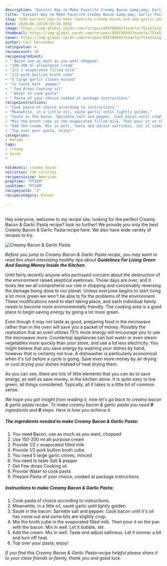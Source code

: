 ```yaml
---
description: "Easiest Way to Make Favorite Creamy Bacon &amp;amp; Garlic Pasta"
title: "Easiest Way to Make Favorite Creamy Bacon &amp;amp; Garlic Pasta"
slug: 3192-easiest-way-to-make-favorite-creamy-bacon-and-amp-garlic-pasta
date: 2020-06-24T19:55:44.856Z
image: https://img-global.cpcdn.com/recipes/058f880927eade7a/751x532cq70/creamy-bacon-garlic-pasta-recipe-main-photo.jpg
thumbnail: https://img-global.cpcdn.com/recipes/058f880927eade7a/751x532cq70/creamy-bacon-garlic-pasta-recipe-main-photo.jpg
cover: https://img-global.cpcdn.com/recipes/058f880927eade7a/751x532cq70/creamy-bacon-garlic-pasta-recipe-main-photo.jpg
author: Carl Hernandez
ratingvalue: 4
reviewcount: 10
recipeingredient:
- " Bacon use as much as you want chopped"
- "150-200 ml allpurpose cream"
- "1/2 c evaporated filled milk"
- "1/2 pork bullion broth cube"
- "5 large garlic cloves minced"
- "to taste Salt  pepper"
- " Few drops Cooking oil"
- " Water to cook pasta"
- " Pasta of your choice cooked at package instructions"
recipeinstructions:
- "Cook pasta of choice according to instructions."
- "Meanwhile, in a little oil, sauté garlic until lightly golden."
- "Sauté in the bacon. Sprinkle salt and pepper. Cook bacon until it&#39;s oil has come out and some bits are slightly crisp."
- "Mix the broth cube in the evaporated filled milk. Then pour it on the pan with the bacon. Mix in well. Let it bubble, stir."
- "Add the cream. Mix in well. Taste and adjust saltiness. Let it simmer a bit and turn off heat."
- "Top over your pasta, enjoy!"
categories:
- Recipe
tags:
- creamy
- bacon
- 

katakunci: creamy bacon  
nutrition: 116 calories
recipecuisine: American
preptime: "PT35M"
cooktime: "PT34M"
recipeyield: "2"
recipecategory: Dinner

---
```

<br>
Hey everyone, welcome to my recipe site, looking for the perfect Creamy Bacon &amp; Garlic Pasta recipe? look no further! We provide you only the best Creamy Bacon &amp; Garlic Pasta recipe here. We also have wide variety of recipes to try.
<br>


![Creamy Bacon &amp; Garlic Pasta](https://img-global.cpcdn.com/recipes/058f880927eade7a/751x532cq70/creamy-bacon-garlic-pasta-recipe-main-photo.jpg)

<i>Before you jump to Creamy Bacon &amp; Garlic Pasta recipe, you may want to read this short interesting healthy tips about 
<strong>Guidelines For Living Green And Saving Money Inside the Kitchen</strong>.</i>
</br>

Until fairly recently anyone who portrayed concern about the destruction of the environment raised skeptical eyebrows. Those days are over, and it looks like we all comprehend our role in stopping and conceivably reversing the damage being done to our planet. Unless everyone begins to start living a lot more green we won't be able to fix the problems of the environment. These modifications need to start taking place, and each individual family needs to become more environmentally friendly. The cooking area is a good place to begin saving energy by going a lot more green.

Even though it may not taste as good, preparing food in the microwave rather than in the oven will save you a packet of money. Possibly the realization that an oven utilizes 75% more energy will encourage you to use the microwave more. Countertop appliances can boil water or even steam vegetables more quickly than your stove, and use a lot less electricity. You might believe that you save energy by washing your dishes by hand, however that is certainly not true. A dishwasher is particularly economical when it's full before a cycle is going. Save even more money by air drying or cool drying your dishes instead of heat drying them.

As you can see, there are lots of little elements that you can do to save energy, as well as save money, in the kitchen alone. It is quite easy to live green, all things considered. Typically, all it takes is a little bit of common sense.


<i>We hope you got insight from reading it, now let's go back to creamy bacon &amp; garlic pasta recipe. To make creamy bacon &amp; garlic pasta you need <strong>9</strong> ingredients and <strong>6</strong> steps. Here is how you achieve it.
</i>

##### The ingredients needed to make Creamy Bacon &amp; Garlic Pasta:

1. You need  Bacon, use as much as you want, chopped
1. Use 150-200 ml all-purpose cream
1. Provide 1/2 c evaporated filled milk
1. Provide 1/2 pork bullion broth cube
1. You need 5 large garlic cloves, minced
1. You need to taste Salt &amp; pepper
1. Get  Few drops Cooking oil
1. Provide  Water to cook pasta
1. Prepare  Pasta of your choice, cooked at package instructions


##### Instructions to make Creamy Bacon &amp; Garlic Pasta:

1. Cook pasta of choice according to instructions.
1. Meanwhile, in a little oil, sauté garlic until lightly golden.
1. Sauté in the bacon. Sprinkle salt and pepper. Cook bacon until it&#39;s oil has come out and some bits are slightly crisp.
1. Mix the broth cube in the evaporated filled milk. Then pour it on the pan with the bacon. Mix in well. Let it bubble, stir.
1. Add the cream. Mix in well. Taste and adjust saltiness. Let it simmer a bit and turn off heat.
1. Top over your pasta, enjoy!


<i>If you find this Creamy Bacon &amp; Garlic Pasta recipe helpful please share it to your close friends or family, thank you and good luck.</i>
